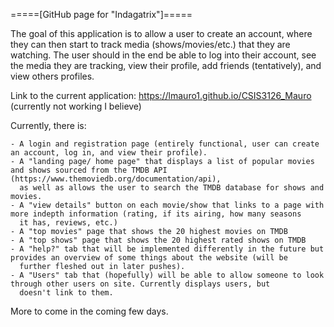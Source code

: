 =====[GitHub page for "Indagatrix"]=====

The goal of this application is to allow a user to create an account, where they
can then start to track media (shows/movies/etc.) that they are watching. The user
should in the end be able to log into their account, see the media they are tracking,
view their profile, add friends (tentatively), and view others profiles. 


Link to the current application: https://lmauro1.github.io/CSIS3126_Mauro (currently not working I believe)

Currently, there is:

	- A login and registration page (entirely functional, user can create an account, log in, and view their profile).
	- A "landing page/ home page" that displays a list of popular movies and shows sourced from the TMDB API (https://www.themoviedb.org/documentation/api),
	  as well as allows the user to search the TMDB database for shows and movies. 
	- A "view details" button on each movie/show that links to a page with more indepth information (rating, if its airing, how many seasons
	  it has, reviews, etc.) 
	- A "top movies" page that shows the 20 highest movies on TMDB
	- A "top shows" page that shows the 20 highest rated shows on TMDB
	- A "help?" tab that will be implemented differently in the future but provides an overview of some things about the website (will be
	  further fleshed out in later pushes). 
	- A "Users" tab that (hopefully) will be able to allow someone to look through other users on site. Currently displays users, but 
	  doesn't link to them.

More to come in the coming few days.

